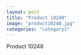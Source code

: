 ```yaml
---
layout: post
title: "Product 10248"
image: "product10248.jpg"
categories: "category1"
---
```

Product 10248
